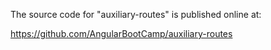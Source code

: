 The source code for "auxiliary-routes" is published online at:

https://github.com/AngularBootCamp/auxiliary-routes

